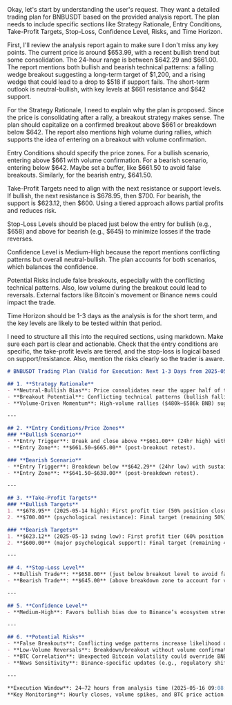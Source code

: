 <think>
Okay, let's start by understanding the user's request. They want a detailed trading plan for BNBUSDT based on the provided analysis report. The plan needs to include specific sections like Strategy Rationale, Entry Conditions, Take-Profit Targets, Stop-Loss, Confidence Level, Risks, and Time Horizon.

First, I'll review the analysis report again to make sure I don't miss any key points. The current price is around $653.99, with a recent bullish trend but some consolidation. The 24-hour range is between $642.29 and $661.00. The report mentions both bullish and bearish technical patterns: a falling wedge breakout suggesting a long-term target of $1,200, and a rising wedge that could lead to a drop to $518 if support fails. The short-term outlook is neutral-bullish, with key levels at $661 resistance and $642 support.

For the Strategy Rationale, I need to explain why the plan is proposed. Since the price is consolidating after a rally, a breakout strategy makes sense. The plan should capitalize on a confirmed breakout above $661 or breakdown below $642. The report also mentions high volume during rallies, which supports the idea of entering on a breakout with volume confirmation.

Entry Conditions should specify the price zones. For a bullish scenario, entering above $661 with volume confirmation. For a bearish scenario, entering below $642. Maybe set a buffer, like $661.50 to avoid false breakouts. Similarly, for the bearish entry, $641.50.

Take-Profit Targets need to align with the next resistance or support levels. If bullish, the next resistance is $678.95, then $700. For bearish, the support is $623.12, then $600. Using a tiered approach allows partial profits and reduces risk.

Stop-Loss Levels should be placed just below the entry for bullish (e.g., $658) and above for bearish (e.g., $645) to minimize losses if the trade reverses.

Confidence Level is Medium-High because the report mentions conflicting patterns but overall neutral-bullish. The plan accounts for both scenarios, which balances the confidence.

Potential Risks include false breakouts, especially with the conflicting technical patterns. Also, low volume during the breakout could lead to reversals. External factors like Bitcoin's movement or Binance news could impact the trade.

Time Horizon should be 1-3 days as the analysis is for the short term, and the key levels are likely to be tested within that period.

I need to structure all this into the required sections, using markdown. Make sure each part is clear and actionable. Check that the entry conditions are specific, the take-profit levels are tiered, and the stop-loss is logical based on support/resistance. Also, mention the risks clearly so the trader is aware.
</think>

```markdown
# BNBUSDT Trading Plan (Valid for Execution: Next 1-3 Days from 2025-05-16 09:08:59 UTC)  

## 1. **Strategy Rationale**  
- **Neutral-Bullish Bias**: Price consolidates near the upper half of the 24hr range ($642.29–$661), holding above key EMA supports and the $650.86 weighted average.  
- **Breakout Potential**: Conflicting technical patterns (bullish falling wedge vs. bearish rising wedge) require a confirmed directional break.  
- **Volume-Driven Momentum**: High-volume rallies ($480k–$586k BNB) suggest institutional interest, but low-volume consolidation demands caution.  

---

## 2. **Entry Conditions/Price Zones**  
### **Bullish Scenario**  
- **Entry Trigger**: Break and close above **$661.00** (24hr high) with volume exceeding 300k BNB/hour.  
- **Entry Zone**: **$661.50–$665.00** (post-breakout retest).  

### **Bearish Scenario**  
- **Entry Trigger**: Breakdown below **$642.29** (24hr low) with sustained selling pressure (volume > 250k BNB/hour).  
- **Entry Zone**: **$641.50–$638.00** (post-breakdown retest).  

---

## 3. **Take-Profit Targets**  
### **Bullish Targets**  
1. **$678.95** (2025-05-14 high): First profit tier (50% position closure).  
2. **$700.00** (psychological resistance): Final target (remaining 50%).  

### **Bearish Targets**  
1. **$623.12** (2025-05-13 swing low): First profit tier (60% position closure).  
2. **$600.00** (major psychological support): Final target (remaining 40%).  

---

## 4. **Stop-Loss Level**  
- **Bullish Trade**: **$658.00** (just below breakout level to avoid false signals).  
- **Bearish Trade**: **$645.00** (above breakdown zone to account for volatility).  

---

## 5. **Confidence Level**  
- **Medium-High**: Favors bullish bias due to Binance’s ecosystem strength and recent high-volume rally, but rising wedge risk tempers confidence.  

---

## 6. **Potential Risks**  
- **False Breakouts**: Conflicting wedge patterns increase likelihood of whipsaws.  
- **Low-Volume Reversals**: Breakdown/breakout without volume confirmation may fail.  
- **BTC Correlation**: Unexpected Bitcoin volatility could override BNB’s technical setup.  
- **News Sensitivity**: Binance-specific updates (e.g., regulatory shifts) may trigger abrupt moves.  

--- 

**Execution Window**: 24–72 hours from analysis time (2025-05-16 09:08:59 UTC).  
**Key Monitoring**: Hourly closes, volume spikes, and BTC price action.  
```